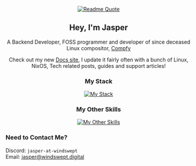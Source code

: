 <div align="center">

[![Readme Quote](https://quotes-github-readme.vercel.app/api?type=horizontal&theme=catppuccin_mocha)](https://github.com/jasper-at-windswept)

## Hey, I'm Jasper

A Backend Developer, FOSS programmer and developer of since deceased Linux compositor, [Compfy](https://github.com/allusive-dev/compfy) 

Check out my new [Docs site](https://docs.windswept.digital/), I update it fairly often with a bunch of Linux, NixOS, Tech related posts, guides and support articles!

### My Stack

[![My Stack](https://skillicons.dev/icons?i=ts,svelte,react,supabase,rust)](https://skillicons.dev)

### My Other Skills

[![My Other Skills](https://skillicons.dev/icons?i=github,git,gitlab,nix,py,neovim)](https://skillicons.dev)

</div>


### Need to Contact Me?

Discord: `jasper-at-windswept` \
Email: [jasper@windswept.digital](mailto:jasper@windswept.digital)


<div align="center">

